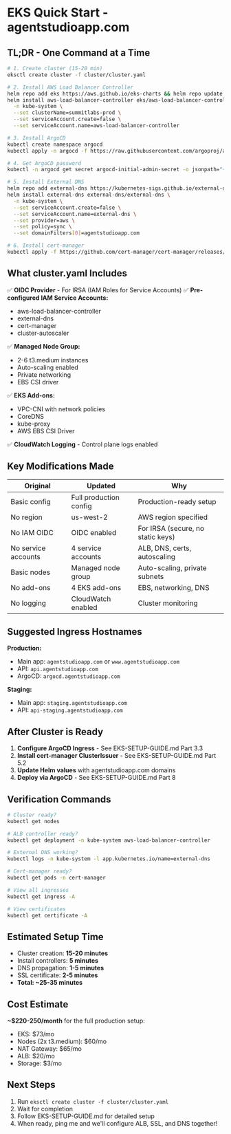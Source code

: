 # EKS Quick Start - agentstudioapp.com

## TL;DR - One Command at a Time

```bash
# 1. Create cluster (15-20 min)
eksctl create cluster -f cluster/cluster.yaml

# 2. Install AWS Load Balancer Controller
helm repo add eks https://aws.github.io/eks-charts && helm repo update
helm install aws-load-balancer-controller eks/aws-load-balancer-controller \
  -n kube-system \
  --set clusterName=summitlabs-prod \
  --set serviceAccount.create=false \
  --set serviceAccount.name=aws-load-balancer-controller

# 3. Install ArgoCD
kubectl create namespace argocd
kubectl apply -n argocd -f https://raw.githubusercontent.com/argoproj/argo-cd/stable/manifests/install.yaml

# 4. Get ArgoCD password
kubectl -n argocd get secret argocd-initial-admin-secret -o jsonpath="{.data.password}" | base64 -d && echo

# 5. Install External DNS
helm repo add external-dns https://kubernetes-sigs.github.io/external-dns/
helm install external-dns external-dns/external-dns \
  -n kube-system \
  --set serviceAccount.create=false \
  --set serviceAccount.name=external-dns \
  --set provider=aws \
  --set policy=sync \
  --set domainFilters[0]=agentstudioapp.com

# 6. Install cert-manager
kubectl apply -f https://github.com/cert-manager/cert-manager/releases/download/v1.13.0/cert-manager.yaml
```

## What cluster.yaml Includes

✅ **OIDC Provider** - For IRSA (IAM Roles for Service Accounts)
✅ **Pre-configured IAM Service Accounts:**
  - aws-load-balancer-controller
  - external-dns
  - cert-manager
  - cluster-autoscaler

✅ **Managed Node Group:**
  - 2-6 t3.medium instances
  - Auto-scaling enabled
  - Private networking
  - EBS CSI driver

✅ **EKS Add-ons:**
  - VPC-CNI with network policies
  - CoreDNS
  - kube-proxy
  - AWS EBS CSI Driver

✅ **CloudWatch Logging** - Control plane logs enabled

## Key Modifications Made

| Original | Updated | Why |
|----------|---------|-----|
| Basic config | Full production config | Production-ready setup |
| No region | us-west-2 | AWS region specified |
| No IAM OIDC | OIDC enabled | For IRSA (secure, no static keys) |
| No service accounts | 4 service accounts | ALB, DNS, certs, autoscaling |
| Basic nodes | Managed node group | Auto-scaling, private subnets |
| No add-ons | 4 EKS add-ons | EBS, networking, DNS |
| No logging | CloudWatch enabled | Cluster monitoring |

## Suggested Ingress Hostnames

**Production:**
- Main app: `agentstudioapp.com` or `www.agentstudioapp.com`
- API: `api.agentstudioapp.com`
- ArgoCD: `argocd.agentstudioapp.com`

**Staging:**
- Main app: `staging.agentstudioapp.com`
- API: `api-staging.agentstudioapp.com`

## After Cluster is Ready

1. **Configure ArgoCD Ingress** - See EKS-SETUP-GUIDE.md Part 3.3
2. **Install cert-manager ClusterIssuer** - See EKS-SETUP-GUIDE.md Part 5.2
3. **Update Helm values** with agentstudioapp.com domains
4. **Deploy via ArgoCD** - See EKS-SETUP-GUIDE.md Part 8

## Verification Commands

```bash
# Cluster ready?
kubectl get nodes

# ALB controller ready?
kubectl get deployment -n kube-system aws-load-balancer-controller

# External DNS working?
kubectl logs -n kube-system -l app.kubernetes.io/name=external-dns

# Cert-manager ready?
kubectl get pods -n cert-manager

# View all ingresses
kubectl get ingress -A

# View certificates
kubectl get certificate -A
```

## Estimated Setup Time

- Cluster creation: **15-20 minutes**
- Install controllers: **5 minutes**
- DNS propagation: **1-5 minutes**
- SSL certificate: **2-5 minutes**
- **Total: ~25-35 minutes**

## Cost Estimate

**~$220-250/month** for the full production setup:
- EKS: $73/mo
- Nodes (2x t3.medium): $60/mo
- NAT Gateway: $65/mo
- ALB: $20/mo
- Storage: $3/mo

## Next Steps

1. Run `eksctl create cluster -f cluster/cluster.yaml`
2. Wait for completion
3. Follow EKS-SETUP-GUIDE.md for detailed setup
4. When ready, ping me and we'll configure ALB, SSL, and DNS together!
